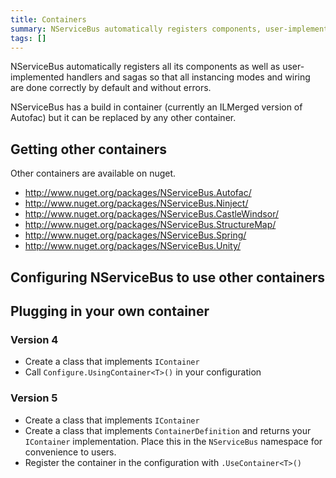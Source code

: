 ```yaml
---
title: Containers
summary: NServiceBus automatically registers components, user-implemented handlers, and sagas.
tags: []
---
```


NServiceBus automatically registers all its components as well as user-implemented handlers and sagas so that all instancing modes and wiring are done correctly by default and without errors.

NServiceBus has a build in container (currently an ILMerged version of Autofac) but it can be replaced by any other container.

## Getting other containers

Other containers are available on nuget.

- http://www.nuget.org/packages/NServiceBus.Autofac/
- http://www.nuget.org/packages/NServiceBus.Ninject/
- http://www.nuget.org/packages/NServiceBus.CastleWindsor/
- http://www.nuget.org/packages/NServiceBus.StructureMap/
- http://www.nuget.org/packages/NServiceBus.Spring/
- http://www.nuget.org/packages/NServiceBus.Unity/

## Configuring NServiceBus to use other containers

<!-- import Containers --> 

## Plugging in your own container

### Version 4

 * Create a class that implements `IContainer`
 * Call `Configure.UsingContainer<T>()` in your configuration

<!-- import CustomContainersV4 -->

### Version 5

 * Create a class that implements `IContainer`
 * Create a class that implements `ContainerDefinition` and returns your `IContainer` implementation. Place this in the `NServiceBus` namespace for convenience to users.  
 * Register the container in the configuration with `.UseContainer<T>()`

<!-- import CustomContainersV5 -->
